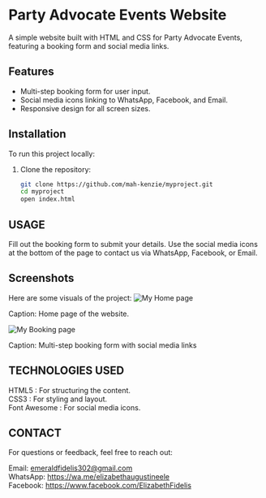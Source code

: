 # Party Advocate Events Website

A simple website built with HTML and CSS for Party Advocate Events, featuring a booking form and social media links.

## Features

- Multi-step booking form for user input.
- Social media icons linking to WhatsApp, Facebook, and Email.
- Responsive design for all screen sizes.

## Installation

To run this project locally:

1. Clone the repository:
   ```bash
   git clone https://github.com/mah-kenzie/myproject.git
   cd myproject
   open index.html

## USAGE
Fill out the booking form to submit your details.
Use the social media icons at the bottom of the page to contact us via WhatsApp, Facebook, or Email.

## Screenshots
Here are some visuals of the project:
![My Home page](Screenshot_15-4-2025_143637_127.0.0.1.jpeg)

Caption: Home page of the website.

![My Booking page](Screenshot_15-4-2025_143240_127.0.0.1.jpeg)

Caption: Multi-step booking form with social media links

## TECHNOLOGIES USED
HTML5 : For structuring the content.<br>
CSS3 : For styling and layout.<br>
Font Awesome : For social media icons.

## CONTACT
For questions or feedback, feel free to reach out:

Email: emeraldfidelis302@gmail.com<br>
WhatsApp: https://wa.me/elizabethaugustineele<br>
Facebook: https://www.facebook.com/ElizabethFidelis
